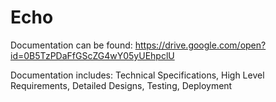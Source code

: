 # Echo

Documentation can be found: https://drive.google.com/open?id=0B5TzPDaFfGScZG4wY05yUEhpclU

Documentation includes: Technical Specifications, High Level Requirements, Detailed Designs, Testing, Deployment 

